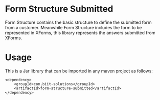 # Form Structure Submitted

Form Structure contains the basic structure to define the submitted form from a customer. Meanwhile Form Structure includes the form to be represented in
XForms, this library represents the answers submitted from XForms. 

# Usage

This is a Jar library that can be imported in any maven project as follows:

```
<dependency>
    <groupId>com.biit-solutions</groupId>
    <artifactId>form-structure-submitted</artifactId>
</dependency>
```